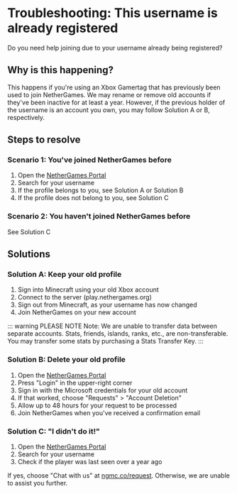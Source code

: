 # Troubleshooting: This username is already registered

Do you need help joining due to your username already being registered?

## Why is this happening?

This happens if you're using an Xbox Gamertag that has previously been used to join NetherGames. We may rename or remove old accounts if they've been inactive for at least a year. However, if the previous holder of the username is an account you own, you may follow Solution A or B, respectively.

## Steps to resolve

### Scenario 1: You've joined NetherGames before

1. Open the [NetherGames Portal](https://portal.nethergames.org)
2. Search for your username
3. If the profile belongs to you, see Solution A or Solution B
4. If the profile does not belong to you, see Solution C

### Scenario 2: You haven't joined NetherGames before

See Solution C

## Solutions

### Solution A: Keep your old profile

1. Sign into Minecraft using your old Xbox account
2. Connect to the server (play.nethergames.org)
3. Sign out from Minecraft, as your username has now changed
4. Join NetherGames on your new account

::: warning PLEASE NOTE
Note: We are unable to transfer data between separate accounts. Stats, friends, islands, ranks, etc., are non-transferable. You may transfer some stats by purchasing a Stats Transfer Key.
:::

### Solution B: Delete your old profile

1. Open the [NetherGames Portal](https://portal.nethergames.org)
2. Press "Login" in the upper-right corner
3. Sign in with the Microsoft credentials for your old account
4. If that worked, choose "Requests" > "Account Deletion"
5. Allow up to 48 hours for your request to be processed
6. Join NetherGames when you've received a confirmation email

### Solution C: "I didn't do it!"

1. Open the [NetherGames Portal](https://portal.nethergames.org)
2. Search for your username
3. Check if the player was last seen over a year ago

If yes, choose "Chat with us" at [ngmc.co/request](https://ngmc.co/request). Otherwise, we are unable to assist you further.
